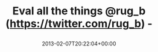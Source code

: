 ---
retweeted: false
source: <a href="http://twitter.com/#!/download/ipad" rel="nofollow">Twitter for iPad</a>
entities:
  user_mentions:
  - name: rug_b
    screen_name: rug_b
    indices:
    - '20'
    - '26'
    id_str: '8936812'
    id: '8936812'
  urls: []
  symbols: []
  media:
  - expanded_url: https://twitter.com/bascht/status/299614021479444481/photo/1
    indices:
    - '29'
    - '49'
    url: http://t.co/eDw0cKCk
    media_url: http://pbs.twimg.com/media/BChxXXhCMAAVeW0.jpg
    id_str: '299614021483638784'
    id: '299614021483638784'
    media_url_https: https://pbs.twimg.com/media/BChxXXhCMAAVeW0.jpg
    sizes:
      large:
        w: '1024'
        h: '765'
        resize: fit
      thumb:
        w: '150'
        h: '150'
        resize: crop
      medium:
        w: '1024'
        h: '765'
        resize: fit
      small:
        w: '680'
        h: '508'
        resize: fit
    type: photo
    display_url: pic.twitter.com/eDw0cKCk
  hashtags: []
display_text_range:
- '0'
- '49'
favorite_count: '1'
id_str: '299614021479444481'
truncated: false
retweet_count: '3'
id: '299614021479444481'
possibly_sensitive: false
created_at: Thu Feb 07 20:22:04 +0000 2013
favorited: false
full_text: Eval all the things [@rug_b](https://twitter.com/rug_b) -
lang: en
extended_entities:
  media:
  - expanded_url: https://twitter.com/bascht/status/299614021479444481/photo/1
    indices:
    - '29'
    - '49'
    url: http://t.co/eDw0cKCk
    media_url: http://pbs.twimg.com/media/BChxXXhCMAAVeW0.jpg
    id_str: '299614021483638784'
    id: '299614021483638784'
    media_url_https: https://pbs.twimg.com/media/BChxXXhCMAAVeW0.jpg
    sizes:
      large:
        w: '1024'
        h: '765'
        resize: fit
      thumb:
        w: '150'
        h: '150'
        resize: crop
      medium:
        w: '1024'
        h: '765'
        resize: fit
      small:
        w: '680'
        h: '508'
        resize: fit
    type: photo
    display_url: pic.twitter.com/eDw0cKCk
tags:
- pesos/twitter
date: '2013-02-07T20:22:04+00:00'
src: https://twitter.com/bascht/status/299614021479444481
original_url: https://twitter.com/bascht/status/299614021479444481
type: twitter_tweet
media_url: https://img.bascht.com/twitter/pbs.twimg.com/media/BChxXXhCMAAVeW0.jpg
text: Eval all the things [@rug_b](https://twitter.com/rug_b) -
title: 'Eval all the things @rug_b (https://twitter.com/rug_b) -

  '

---